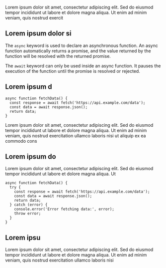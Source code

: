 Lorem ipsum dolor sit amet, consectetur adipiscing elit. Sed do eiusmod tempor incididunt ut labore et dolore magna aliqua. Ut enim ad minim veniam, quis nostrud exercit

Lorem ipsum dolor si
--------------------

The `async` keyword is used to declare an asynchronous function. An async function automatically returns a promise, and the value returned by the function will be resolved with the returned promise.

The `await` keyword can only be used inside an async function. It pauses the execution of the function until the promise is resolved or rejected.

Lorem ipsum d
-------------

    
    async function fetchData() {
      const response = await fetch('https://api.example.com/data');
      const data = await response.json();
      return data;
    }
        

Lorem ipsum dolor sit amet, consectetur adipiscing elit. Sed do eiusmod tempor incididunt ut labore et dolore magna aliqua. Ut enim ad minim veniam, quis nostrud exercitation ullamco laboris nisi ut aliquip ex ea commodo cons

Lorem ipsum do
--------------

Lorem ipsum dolor sit amet, consectetur adipiscing elit. Sed do eiusmod tempor incididunt ut labore et dolore magna aliqua. Ut

    
    async function fetchData() {
      try {
        const response = await fetch('https://api.example.com/data');
        const data = await response.json();
        return data;
      } catch (error) {
        console.error('Error fetching data:', error);
        throw error;
      }
    }
        

Lorem ipsu
----------

Lorem ipsum dolor sit amet, consectetur adipiscing elit. Sed do eiusmod tempor incididunt ut labore et dolore magna aliqua. Ut enim ad minim veniam, quis nostrud exercitation ullamco laboris nisi